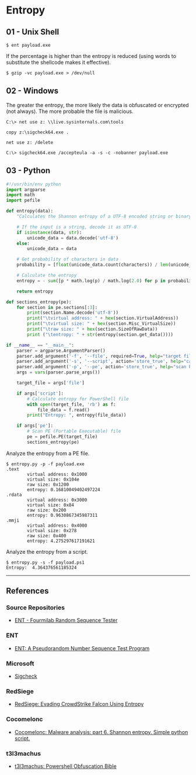 # Entropy

## 01 - Unix Shell

```
$ ent payload.exe
```

If the percentage is higher than the entropy is reduced (using words to substitute the shellcode makes it effective).

```
$ gzip -vc payload.exe > /dev/null
```

## 02 - Windows

The greater the entropy, the more likely the data is obfuscated or encrypted (not always). The more probable the file is malicious.

```
C:\> net use z: \\live.sysinternals.com\tools

copy z:\sigcheck64.exe .

net use z: /delete

C:\> sigcheck64.exe /accepteula -a -s -c -nobanner payload.exe
```

## 03 - Python

```python
#!/usr/bin/env python
import argparse
import math
import pefile

def entropy(data):
    "Calculates the Shannon entropy of a UTF-8 encoded string or binary data"

    # If the input is a string, decode it as UTF-8
    if isinstance(data, str):
        unicode_data = data.decode('utf-8')
    else:
        unicode_data = data

    # Get probability of characters in data
    probability = [float(unicode_data.count(characters)) / len(unicode_data) for characters in dict.fromkeys(list(unicode_data))]

    # Calculate the entropy
    entropy = - sum([p * math.log(p) / math.log(2.0) for p in probability])

    return entropy

def sections_entropy(pe):
    for section in pe.sections[:3]:
        print(section.Name.decode('utf-8'))
        print("\tvirtual address: " + hex(section.VirtualAddress))
        print("\tvirtual size: " + hex(section.Misc_VirtualSize))
        print("\traw size: " + hex(section.SizeOfRawData))
        print ("\tentropy: " + str(entropy(section.get_data())))

if __name__ == "__main__":
    parser = argparse.ArgumentParser()
    parser.add_argument('-f', '--file', required=True, help="target file")
    parser.add_argument('-s', '--script', action='store_true', help="calculate PowerShell file entropy")
    parser.add_argument('-p', '--pe', action='store_true', help="scan PE (Portable Executable) files")
    args = vars(parser.parse_args())

    target_file = args['file']

    if args['script']:
        # Calculate entropy for PowerShell file
        with open(target_file, 'rb') as f:
            file_data = f.read()
        print("Entropy: ", entropy(file_data))

    if args['pe']:
        # Scan PE (Portable Executable) file
        pe = pefile.PE(target_file)
        sections_entropy(pe)
```

Analyze the entropy from a PE file.

```
$ entropy.py -p -f payload.exe
.text
        virtual address: 0x1000
        virtual size: 0x104e
        raw size: 0x1200
        entropy: 0.16810049402497224
.rdata
        virtual address: 0x3000
        virtual size: 0x84
        raw size: 0x200
        entropy: 0.9630867345987311
.mmji
        virtual address: 0x4000
        virtual size: 0x278
        raw size: 0x400
        entropy: 4.275297617191621
```

Analyze the entropy from a script.

```
$ entropy.py -s -f payload.ps1
Entropy:  4.364376561185324
```

---
## References

### Source Repositories

- [ENT - Fourmilab Random Sequence Tester](https://github.com/Fourmilab/ent_random_sequence_tester)

### ENT

- [ENT: A Pseudorandom Number Sequence Test Program](https://www.fourmilab.ch/random/)

### Microsoft

- [Sigcheck](https://learn.microsoft.com/en-us/sysinternals/downloads/sigcheck)

### RedSiege

- [RedSiege: Evading CrowdStrike Falcon Using Entropy](https://redsiege.com/blog/2023/04/evading-crowdstrike-falcon-using-entropy/)

### Cocomelonc

- [Cocomelonc: Malware analysis: part 6. Shannon entropy. Simple python script.](https://cocomelonc.github.io/malware/2022/11/05/malware-analysis-6.html)

### t3l3machus

- [t3l3machus: Powershell Obfuscation Bible](https://github.com/t3l3machus/PowerShell-Obfuscation-Bible)